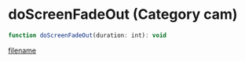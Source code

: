 # doScreenFadeOut (Category cam)

```js
function doScreenFadeOut(duration: int): void
```

[filename](doScreenFadeOut_m.md ':include')